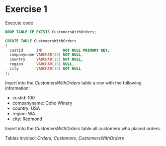 # Exercise 1

Execute code

```sql
DROP TABLE IF EXISTS CustomersWithOrders;

CREATE TABLE CustomersWithOrders
(
  custid      INT         NOT NULL PRIMARY KEY,
  companyname VARCHAR(40) NOT NULL,
  country     VARCHAR(15) NOT NULL,
  region      VARCHAR(15) NULL,
  city        VARCHAR(15) NOT NULL
);
```

Insert into the *CustomersWithOrders* table a row with the following information:

* custid: 100
* companyname: Coho Winery
* country: USA
* region: WA
* city: Redmond

Insert into the *CustomersWithOrders* table all customers who placed orders.

Tables involed: *Orders*, *Customers*, *CustomersWithOrders*
